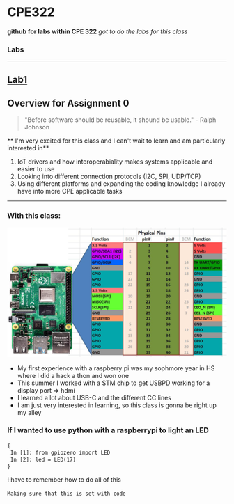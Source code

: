 # CPE322
**github for labs within CPE 322**
*got to do the labs for this class*

### Labs 
---

[Lab1](./Lab1)
---
## Overview for Assignment 0

> "Before software should be reusable, it shound be usable." 
    - Ralph Johnson

** I'm very excited for this class and I can't wait to learn and am particularly interested in**
1. IoT drivers and how interoperabiality makes systems applicable and easier to use
2. Looking into different connection protocols (I2C, SPI, UDP/TCP)
3. Using different platforms and expanding the coding knowledge I already have into more CPE applicable tasks

---
### With this class: 
![raspberrypi](raspberryPi4.jpg)

- My first experience with a raspberry pi was my sophmore year in HS where I did a hack a thon and won one
- This summer I worked with a STM chip to get USBPD working for a display port => hdmi 
- I learned a lot about USB-C and the different CC lines
- I am just very interested in learning, so this class is gonna be right up my alley

### If I wanted to use python with a raspberrypi to light an LED 

```
{
 In [1]: from gpiozero import LED
 In [2]: led = LED(17)
}
```

~~I have to remember how to do all of this~~

`Making sure that this is set with code`

